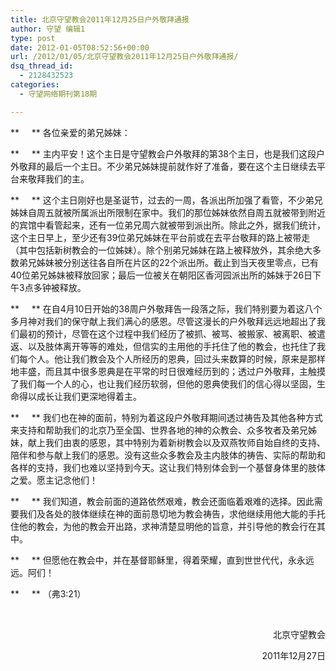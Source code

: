 ```yaml
---
title: 北京守望教会2011年12月25日户外敬拜通报
author: 守望 编辑1
type: post
date: 2012-01-05T08:52:56+00:00
url: /2012/01/05/北京守望教会2011年12月25日户外敬拜通报/
dsq_thread_id:
  - 2128432523
categories:
  - 守望网络期刊第18期

---
```

**     ** 各位亲爱的弟兄姊妹：

**     ** 主内平安！这个主日是守望教会户外敬拜的第38个主日，也是我们这段户外敬拜的最后一个主日。不少弟兄姊妹提前就作好了准备，要在这个主日继续去平台来敬拜我们的主。<!--more-->

**     ** 这个主日刚好也是圣诞节，过去的一周，各派出所加强了看管，不少弟兄姊妹自周五就被所属派出所限制在家中。我们的那位姊妹依然自周五就被带到附近的宾馆中看管起来，还有一位弟兄周六就被带到派出所。除此之外，据我们统计，这个主日早上，至少还有39位弟兄姊妹在平台前或在去平台敬拜的路上被带走（其中包括新树教会的一位姊妹）。除个别弟兄姊妹在路上被释放外，其余绝大多数弟兄姊妹被分别送往各自所在片区的22个派出所。截止到当天夜里零点，已有40位弟兄姊妹被释放回家；最后一位被关在朝阳区香河园派出所的姊妹于26日下午3点多钟被释放。

**     ** 在自4月10日开始的38周户外敬拜告一段落之际，我们特别要为着这八个多月神对我们的保守献上我们满心的感恩。尽管这漫长的户外敬拜远远地超出了我们最初的预计，尽管在这个过程中我们经历了被抓、被骂、被搬家、被离职、被遣返、以及肢体离开等等的难处，但信实的主用他的手托住了他的教会，也托住了我们每个人。他让我们教会及个人所经历的恩典，回过头来数算的时候，原来是那样地丰盛，而且其中很多恩典是在平常的时日很难经历到的；透过户外敬拜，主触摸了我们每一个人的心，也让我们经历软弱，但他的恩典使我们的信心得以坚固，生命得以成长让我们更深地得着主。

**     ** 我们也在神的面前，特别为着这段户外敬拜期间透过祷告及其他各种方式来支持和帮助我们的北京乃至全国、世界各地的神的众教会、众多牧者及弟兄姊妹，献上我们由衷的感恩，其中特别为着新树教会以及双燕牧师自始自终的支持、陪伴和参与献上我们的感恩。没有这些众多教会及主内肢体的祷告、实际的帮助和各样的支持，我们也难以坚持到今天。这让我们特别体会到一个基督身体里的肢体之爱。愿主记念他们！

**     ** 我们知道，教会前面的道路依然艰难，教会还面临着艰难的选择。因此需要我们及各处的肢体继续在神的面前恳切地为教会祷告，求他继续用他大能的手托住他的教会，为他的教会开出路，求神清楚显明他的旨意，并引导他的教会行在其中。

**     ** 但愿他在教会中，并在基督耶稣里，得着荣耀，直到世世代代，永永远远。阿们！

**     ** （弗3:21）

&nbsp;

<p style="text-align: right;" align="center">
                        北京守望教会
</p>

<p style="text-align: right;" align="center">
                             2011年12月27日
</p>

<p style="text-align: right;">
   
</p>